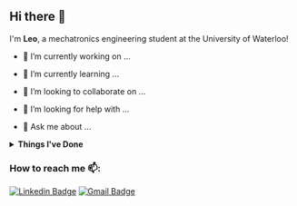 ## Hi there 👋

I'm **Leo**, a mechatronics engineering student at the University of Waterloo!

  - 🔭 I’m currently working on ...
    
  - 🌱 I’m currently learning ...
    
  - 👯 I’m looking to collaborate on ...
    
  - 🤔 I’m looking for help with ...
    
  - 💬 Ask me about ...

<details>
 <summary><strong>Things I've Done</strong></summary>
 - WIP
</details>

### How to reach me 📫: 

[![Linkedin Badge](https://img.shields.io/badge/-LinkedIn-blue?style=flat-square&logo=Linkedin&logoColor=white&link=https://www.linkedin.com/in/leojyou/)](https://www.linkedin.com/in/leojyou/)
[![Gmail Badge](https://img.shields.io/badge/-Gmail-c14438?style=flat-square&logo=Gmail&logoColor=white&link=mailto:you.leo2004@gmail.com)](mailto:you.leo2004@gmail.com)



